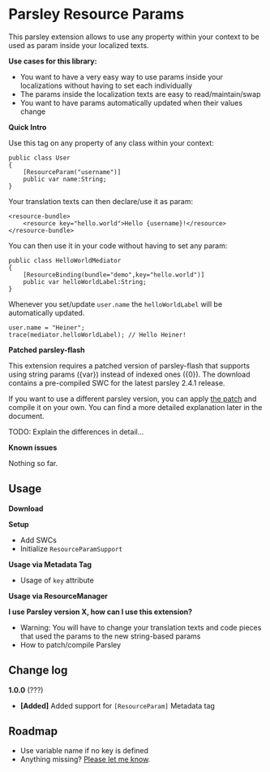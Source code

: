 Parsley Resource Params
=======================

This parsley extension allows to use any property within your context to be used as param inside your localized texts.

**Use cases for this library:**

- You want to have a very easy way to use params inside your localizations without having to set each individually
- The params inside the localization texts are easy to read/maintain/swap
- You want to have params automatically updated when their values change

**Quick Intro**

Use this tag on any property of any class within your context:

	public class User
	{
		[ResourceParam("username")]
		public var name:String;
	}

Your translation texts can then declare/use it as param:

	<resource-bundle>
		<resource key="hello.world">Hello {username}!</resource>
	</resource-bundle>

You can then use it in your code without having to set any param:

	public class HelloWorldMediator
	{
		[ResourceBinding(bundle="demo",key="hello.world")]
		public var helloWorldLabel:String;		
	}

Whenever you set/update `user.name` the `helloWorldLabel` will be automatically updated.

	user.name = "Heiner";
	trace(mediator.helloWorldLabel); // Hello Heiner!

**Patched parsley-flash**

This extension requires a patched version of parsley-flash that supports using string params ({var}) instead of indexed ones ({0}). The download contains a pre-compiled SWC for the latest parsley 2.4.1 release.

If you want to use a different parsley version, you can apply [the patch](https://github.com/MattesGroeger/parsley-resource-params/resources/parsley-flash.patch) and compile it on your own. You can find a more detailed explanation later in the document.

TODO: Explain the differences in detail...

**Known issues**

Nothing so far.

Usage
-----

**Download**

**Setup**

- Add SWCs
- Initialize `ResourceParamSupport`

**Usage via Metadata Tag**

- Usage of `key` attribute

**Usage via ResourceManager**

**I use Parsley version X, how can I use this extension?**

- Warning: You will have to change your translation texts and code pieces that used the params to the new string-based params
- How to patch/compile Parsley

Change log
----------

**1.0.0** (???)

* **[Added]** Added support for `[ResourceParam]` Metadata tag

Roadmap
-------

- Use variable name if no key is defined
- Anything missing? [Please let me know](https://github.com/MattesGroeger).